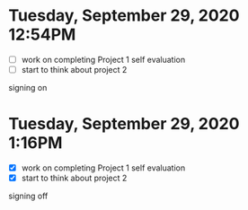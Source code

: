 # Tuesday, September 29, 2020 12:54PM
- [ ] work on completing Project 1 self evaluation 
- [ ] start to think about project 2

signing on

# Tuesday, September 29, 2020 1:16PM
- [x] work on completing Project 1 self evaluation 
- [x] start to think about project 2

signing off